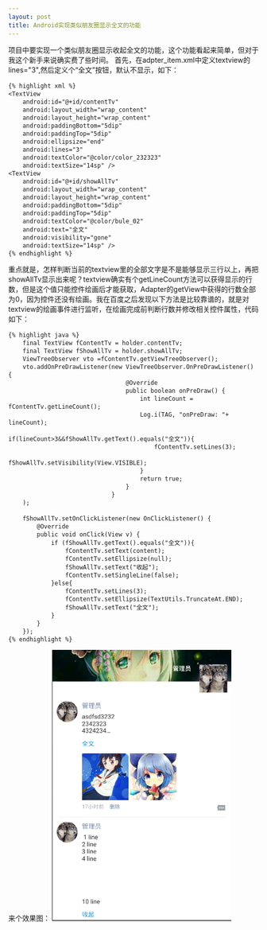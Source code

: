```yaml
---
layout: post
title: Android实现类似朋友圈显示全文的功能
---
```

项目中要实现一个类似朋友圈显示收起全文的功能，这个功能看起来简单，但对于我这个新手来说确实费了些时间。
首先，在adpter_item.xml中定义textview的lines="3",然后定义个“全文”按钮，默认不显示，如下：

    {% highlight xml %}
    <TextView
        android:id="@+id/contentTv"
        android:layout_width="wrap_content"
        android:layout_height="wrap_content"
        android:paddingBottom="5dip"
        android:paddingTop="5dip"
        android:ellipsize="end"
        android:lines="3"
        android:textColor="@color/color_232323"
        android:textSize="14sp" />
    <TextView
        android:id="@+id/showAllTv"
        android:layout_width="wrap_content"
        android:layout_height="wrap_content"
        android:paddingBottom="5dip"
        android:paddingTop="5dip"
        android:textColor="@color/bule_02"
        android:text="全文"
        android:visibility="gone"
        android:textSize="14sp" />
    {% endhighlight %}

重点就是，怎样判断当前的textview里的全部文字是不是能够显示三行以上，再把showAllTv显示出来呢？textview确实有个getLineCount方法可以获得显示的行数，但是这个值只能控件绘画后才能获取，Adapter的getView中获得的行数全部为0，因为控件还没有绘画。我在百度之后发现以下方法是比较靠谱的，就是对textview的绘画事件进行监听，在绘画完成前判断行数并修改相关控件属性，代码如下：

    {% highlight java %}
        final TextView fContentTv = holder.contentTv;
        final TextView fShowAllTv = holder.showAllTv;
        ViewTreeObserver vto =fContentTv.getViewTreeObserver();
        vto.addOnPreDrawListener(new ViewTreeObserver.OnPreDrawListener() {
                                     @Override
                                     public boolean onPreDraw() {
                                         int lineCount = fContentTv.getLineCount();
                                         Log.i(TAG, "onPreDraw: "+ lineCount);
                                         if(lineCount>3&&fShowAllTv.getText().equals("全文")){
                                             fContentTv.setLines(3);
                                             fShowAllTv.setVisibility(View.VISIBLE);
                                         }
                                         return true;
                                     }
                                 }
        );

        fShowAllTv.setOnClickListener(new OnClickListener() {
            @Override
            public void onClick(View v) {
                if (fShowAllTv.getText().equals("全文")){
                    fContentTv.setText(content);
                    fContentTv.setEllipsize(null);
                    fShowAllTv.setText("收起");
                    fContentTv.setSingleLine(false);
                }else{
                    fContentTv.setLines(3);
                    fContentTv.setEllipsize(TextUtils.TruncateAt.END);
                    fShowAllTv.setText("全文");
                }
            }
        });
    {% endhighlight %}

来个效果图：
<em class="center"><img src="/static/img/zhmjsyq.png"></em>


